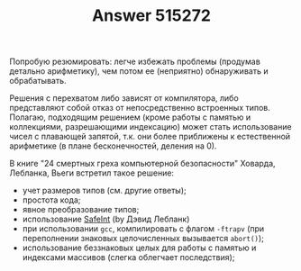 ﻿---
title: "Answer 515272"
se.owner.user_id: 17836
se.owner.display_name: "LXA"
se.owner.link: "https://ru.stackoverflow.com/users/17836/lxa"
se.answer_id: 515272
se.question_id: 513736
se.post_type: answer
se.score: 1
se.is_accepted: False
---
<p>Попробую резюмировать: легче избежать проблемы (продумав детально арифметику), чем потом ее (неприятно) обнаруживать и обрабатывать.</p>

<p>Решения с перехватом либо зависят от компилятора, либо представляют собой отказ от непосредственно встроенных типов. Полагаю, подходящим решением (кроме работы с памятью и коллекциями, разрешающими индексацию) может стать использование чисел с плавающей запятой, т.к. они более приближены к естественной арифметике (в плане бесконечностей, деления на 0).</p>

<p>В книге "24 смертных греха компьютерной безопасности" Ховарда, Лебланка, Вьеги встретил такое решение:</p>

<ul>
<li>учет размеров типов (см. другие ответы);</li>
<li>простота кода;</li>
<li>явное преобразование типов;</li>
<li>использование <a href="http://safeint.codeplex.com/" rel="nofollow">SafeInt</a> (by Дэвид Лебланк)</li>
<li>при использовании <code>gcc</code>, компилировать с флагом <code>-ftrapv</code> (при переполнении знаковых целочисленных вызывается <code>abort()</code>);</li>
<li>использование беззнаковых целых для работы с памятью и индексами массивов (слегка облегчает последствия);</li>
</ul>
